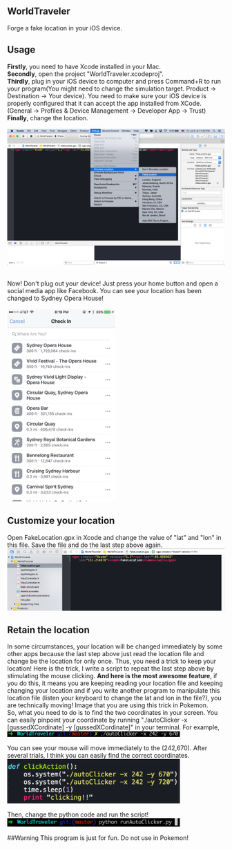 
WorldTraveler
-------------
Forge a fake location in your iOS device.  
## Usage
**Firstly**, you need to have Xcode installed in your Mac.  
**Secondly**, open the project "WorldTraveler.xcodeproj".  
**Thirdly**, plug in your iOS device to computer and press Command+R to run your program(You might need to change the simulation target. Product -> Destination -> Your device). You need to make sure your iOS device is properly configured that it can accept the app installed from XCode. (General -> Profiles & Device Management -> Developer App -> Trust)  
**Finally**, change the location.  
<br> 
<img src="2.png">
<br> 
<br> 
   
Now! Don't plug out your device! Just press your home button and open a social media app like Facebook. You can see your location has been changed to Sydney Opera House!  
<br> 
<img src="3.pic.jpg" width="250">

## Customize your location
Open FakeLocation.gpx in Xcode and change the value of "lat" and "lon" in this file. Save the file and do the last step above again.
<img src="4.png">

## Retain the location
In some circumstances, your location will be changed immediately by some other apps because the last step above just read the location file and change be the location for only once. Thus, you need a trick to keep your location! Here is the trick, I write a script to repeat the last step above by stimulating the mouse clicking. **And here is the most awesome feature**, if you do this, it means you are keeping reading your location file and keeping changing your location and if you write another program to manipulate this location file (listen your keyboard to change the lat and lon in the file?), you are technically moving! Image that you are using this trick in Pokemon.  
So, what you need to do is to find the two coordinates in your screen. You can easily pinpoint your coordinate by running "./autoClicker -x [gussedXCordinate] -y [gussedXCordinate]" in your terminal. For example, 
<img src="6.png" width="400">  

You can see your mouse will move immediately to the (242,670). After several trials, I think you can easily find the correct coordinates.  
<img src="5.png" width="400">

Then, change the python code and run the script!   
<img src="7.png" width="400">   

##Warning
This program is just for fun. Do not use in Pokemon! 
